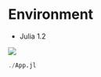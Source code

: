 # Environment
- Julia 1.2

<img src="../../screenshots/gol.png" align="middle" />

```julia
./App.jl
```
